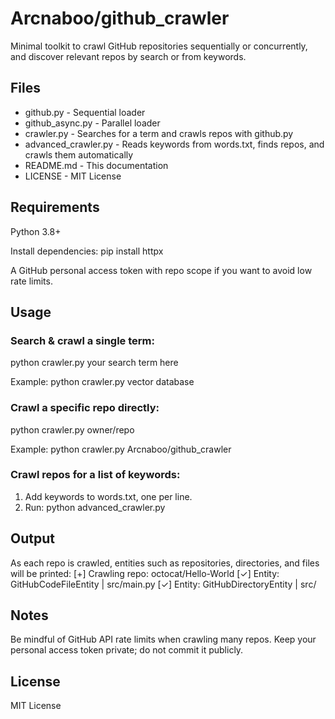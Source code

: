 # Arcnaboo/github_crawler

Minimal toolkit to crawl GitHub repositories sequentially or concurrently, and discover relevant repos by search or from keywords.

## Files

- github.py - Sequential loader
- github_async.py - Parallel loader
- crawler.py - Searches for a term and crawls repos with github.py
- advanced_crawler.py - Reads keywords from words.txt, finds repos, and crawls them automatically
- README.md - This documentation
- LICENSE - MIT License

## Requirements

Python 3.8+

Install dependencies:
pip install httpx

A GitHub personal access token with repo scope if you want to avoid low rate limits.

## Usage

### Search & crawl a single term:
python crawler.py your search term here

Example:
python crawler.py vector database

### Crawl a specific repo directly:
python crawler.py owner/repo

Example:
python crawler.py Arcnaboo/github_crawler

### Crawl repos for a list of keywords:
1. Add keywords to words.txt, one per line.
2. Run:
python advanced_crawler.py

## Output

As each repo is crawled, entities such as repositories, directories, and files will be printed:
[+] Crawling repo: octocat/Hello-World
[✓] Entity: GitHubCodeFileEntity | src/main.py
[✓] Entity: GitHubDirectoryEntity | src/

## Notes

Be mindful of GitHub API rate limits when crawling many repos.
Keep your personal access token private; do not commit it publicly.

## License

MIT License
